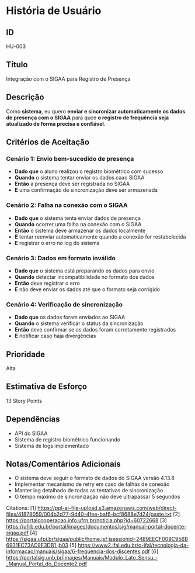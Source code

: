 # História de Usuário

## **ID**
HU-003

## **Título**
Integração com o SIGAA para Registro de Presença

## **Descrição**
Como **sistema**, eu quero **enviar e sincronizar automaticamente os dados de presença com o SIGAA** para quce **o registro de frequência seja atualizado de forma precisa e confiável**.

## **Critérios de Aceitação**

### Cenário 1: Envio bem-sucedido de presença
- **Dado que** o aluno realizou o registro biométrico com sucesso
- **Quando** o sistema tentar enviar os dados caao SIGAA
- **Então** a presença deve ser registrada no SIGAA
- **E** uma confirmação de sincronização deve ser armazenada

### Cenário 2: Falha na conexão com o SIGAA
- **Dado que** o sistema tenta enviar dados de presença
- **Quando** ocorrer uma falha na conexão com o SIGAA
- **Então** o sistema deve armazenar os dados localmente
- **E** tentar reenviar automaticamente quando a conexão for restabelecida
- **E** registrar o erro no log do sistema

### Cenário 3: Dados em formato inválido
- **Dado que** o sistema está preparando os dados para envio
- **Quando** detectar incompatibilidade no formato dos dados
- **Então** deve registrar o erro
- **E** não deve enviar os dados até que o formato seja corrigido

### Cenário 4: Verificação de sincronização
- **Dado que** os dados foram enviados ao SIGAA
- **Quando** o sistema verificar o status da sincronização
- **Então** deve confirmar se os dados foram corretamente registrados
- **E** notificar caso haja divergências

## **Prioridade**
Alta

## **Estimativa de Esforço**
13 Story Points

## **Dependências**
- API do SIGAA
- Sistema de registro biométrico funcionando
- Sistema de logs implementado

## **Notas/Comentários Adicionais**
- O sistema deve seguir o formato de dados do SIGAA versão 4.13.8
- Implementar mecanismo de retry em caso de falhas de conexão
- Manter log detalhado de todas as tentativas de sincronização
- O tempo máximo de sincronização não deve ultrapassar 5 segundos

Citations:
[1] https://ppl-ai-file-upload.s3.amazonaws.com/web/direct-files/41879059/004b2d77-9d40-4fee-baf6-bcf8688e7d24/paste.txt
[2] https://portalcooperacao.info.ufrn.br/noticia.php?id=60722668
[3] https://ufrb.edu.br/portal/images/documentos/sig/manual-portal-docente-sigaa.pdf
[4] https://sigaa.ufpi.br/sigaa/public/home.jsf;jsessionid=24B9EECF009C956B6931EC73AC9E3DB1.jb03
[5] https://www2.ifal.edu.br/o-ifal/tecnologia-da-informacao/manuais/sigaa/6-frequencia-dos-discentes.pdf
[6] https://portalsig.unb.br/images/Manuais/Modulo_Lato_Sensu_-_Manual_Portal_do_Docente2.pdf